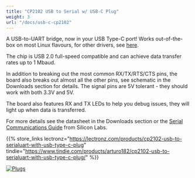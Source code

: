 ```yaml
---
title: "CP2102 USB to Serial w/ USB-C Plug"
weight: 3
url: "/docs/usb-c-cp2102"
---
```


A USB-to-UART bridge, now in your USB Type-C port! Works out-of-the-box on most Linux flavours, for other drivers, see [here](https://www.silabs.com/developers/usb-to-uart-bridge-vcp-drivers).

The chip is USB 2.0 full-speed compatible and can achieve data transfer rates up to 1 Mbaud.

In addition to breaking out the most common RX/TX/RTS/CTS pins, the board also breaks out almost all the other pins, see schematic in the Downloads section for details. The signal pins are 5V tolerant - they should work with both 3.3V and 5V.

The board also features RX and TX LEDs to help you debug issues, they will light up when data is transferred.

For more details see the datasheet in the Downloads section or the [Serial Communications Guide](https://www.silabs.com/documents/public/application-notes/an197.pdf) from Silicon Labs.

{{% store_links lectronz="https://lectronz.com/products/cp2102-usb-to-serialuart-with-usb-type-c-plug" tindie="https://www.tindie.com/products/arturo182/cp2102-usb-to-serialuart-with-usb-type-c-plug/" %}}

<div class="text-center">

[![Plugs](/docs/usb-c-cp2102/perspective.jpg)](/docs/usb-c-cp2102/perspective.jpg)

</div>
